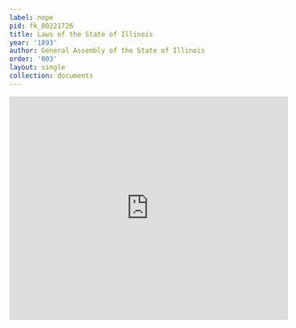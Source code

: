 ```yaml
---
label: nope
pid: fk_00221726
title: Laws of the State of Illinois
year: '1893'
author: General Assembly of the State of Illinois
order: '003'
layout: single
collection: documents
---
```

<iframe src="https://northwestern.app.box.com/embed/s/tnm9zw61b4plavfaofkiauspy563xnub?sortColumn=date&view=list" width="500" height="400" frameborder="0" allowfullscreen webkitallowfullscreen msallowfullscreen></iframe>
